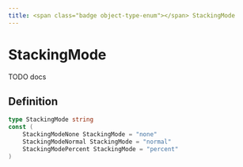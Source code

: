 ```yaml
---
title: <span class="badge object-type-enum"></span> StackingMode
---
```

# <span class="badge object-type-enum"></span> StackingMode

TODO docs

## Definition

```go
type StackingMode string
const (
	StackingModeNone StackingMode = "none"
	StackingModeNormal StackingMode = "normal"
	StackingModePercent StackingMode = "percent"
)

```
